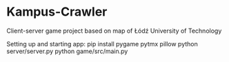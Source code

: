 # Kampus-Crawler
Client-server game project based on map of Łódź University of Technology

Setting up and starting app:
pip install pygame pytmx pillow
python server/server.py
python game/src/main.py

